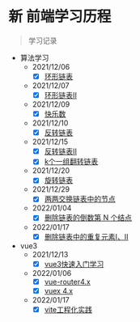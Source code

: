 # 新 前端学习历程

> 学习记录
- 算法学习
    - 2021/12/06 
        - [x]  [环形链表](https://juejin.cn/post/7038508588813254664#heading-0)
    - 2021/12/07
        - [x]  [环形链表II](https://juejin.cn/post/7038874653049225246)
    - 2021/12/09
        - [x]  [快乐数](https://juejin.cn/post/7039628287269666830)
    - 2021/12/10
        - [x]  [反转链表](https://juejin.cn/post/7040013199248195592)
    - 2021/12/15
        - [x]  [反转链表II](https://juejin.cn/post/7040013199248195592)
        - [x]  [k个一组翻转链表](https://juejin.cn/post/7041862839560044580)
    - 2021/12/20
        - [x]  [旋转链表](https://juejin.cn/post/7043635262823333902)
    - 2021/12/29
        - [x]  [两两交换链表中的节点](https://juejin.cn/post/7047010140259614734)
    - 2022/01/04
        - [x]  [删除链表的倒数第 N 个结点](https://juejin.cn/post/7049254577148788773/)

    - 2022/01/17
        - [x]  [删除链表中的重复元素I、II](https://juejin.cn/post/7054478945621639204/)
- vue3
    - 2021/12/13
        - [x] [vue3快速入门学习](https://juejin.cn/post/7041146016199868447/)
    - 2022/01/06
        - [x] [vue-router4.x](https://juejin.cn/post/7049974026650779661/)
        - [x] [vuex 4.x](https://juejin.cn/post/7050000181432942606)
    - 2022/01/17
        - [x] [vite工程化实践](https://juejin.cn/post/7054019645094756360)